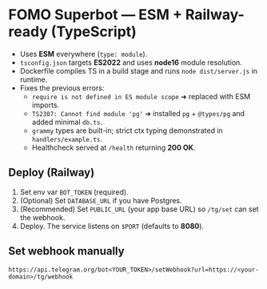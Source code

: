 # FOMO Superbot — ESM + Railway-ready (TypeScript)

- Uses **ESM** everywhere (`type: module`).
- `tsconfig.json` targets **ES2022** and uses **node16** module resolution.
- Dockerfile compiles TS in a build stage and runs `node dist/server.js` in runtime.
- Fixes the previous errors:
  - `require is not defined in ES module scope` ➜ replaced with ESM imports.
  - `TS2307: Cannot find module 'pg'` ➜ installed `pg` + `@types/pg` and added minimal `db.ts`.
  - `grammy` types are built-in; strict ctx typing demonstrated in `handlers/example.ts`.
  - Healthcheck served at `/health` returning **200 OK**.

## Deploy (Railway)
1. Set env var `BOT_TOKEN` (required).
2. (Optional) Set `DATABASE_URL` if you have Postgres.
3. (Recommended) Set `PUBLIC_URL` (your app base URL) so `/tg/set` can set the webhook.
4. Deploy. The service listens on `$PORT` (defaults to **8080**).

## Set webhook manually
```
https://api.telegram.org/bot<YOUR_TOKEN>/setWebhook?url=https://<your-domain>/tg/webhook
```

